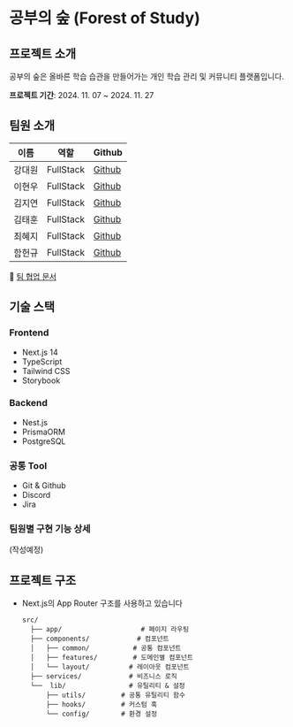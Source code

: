 # 공부의 숲 (Forest of Study)

## 프로젝트 소개
공부의 숲은 올바른 학습 습관을 만들어가는 개인 학습 관리 및 커뮤니티 플랫폼입니다.

**프로젝트 기간**: 2024. 11. 07 ~ 2024. 11. 27

## 팀원 소개
| 이름 | 역할 | Github |
|------|------|---------|
| 강대원 | FullStack | [Github](https://github.com/Daewony) |
| 이현우 | FullStack | [Github](https://github.com/gealot) |
| 김지연 | FullStack | [Github](https://github.com/dani784601) |
| 김태훈 | FullStack | [Github](https://github.com/Zero5338) |
| 최혜지 | FullStack | [Github](https://github.com/heziss) |
| 함헌규 | FullStack | [Github](https://github.com/heonq) |

📎 [팀 협업 문서](https://www.notion.so/1372b1ba9a1780329a55d5a0b1554344?v=1372b1ba9a1781bcbcbf000cf959a184)

## 기술 스택

### Frontend
- Next.js 14
- TypeScript
- Tailwind CSS
- Storybook

### Backend
- Nest.js
- PrismaORM
- PostgreSQL

### 공통 Tool
- Git & Github
- Discord
- Jira

### 팀원별 구현 기능 상세
(작성예정)

## 프로젝트 구조
- Next.js의 App Router 구조를 사용하고 있습니다

  ```
  src/
    ├── app/                    # 페이지 라우팅
    ├── components/            # 컴포넌트
    │   ├── common/           # 공통 컴포넌트
    │   ├── features/         # 도메인별 컴포넌트
    │   └── layout/          # 레이아웃 컴포넌트
    ├── services/            # 비즈니스 로직
    └──  lib/                # 유틸리티 & 설정
        ├── utils/         # 공통 유틸리티 함수
        ├── hooks/         # 커스텀 훅
        └── config/        # 환경 설정
  ```
